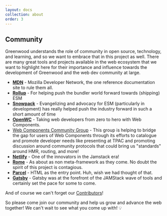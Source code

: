 ```yaml
---
layout: docs
collection: about
order: 3
---
```


## Community

Greenwood understands the role of community in open source, technology, and learning, and so we want to embrace that in this project as well.  There are many great tools and projects available in the web ecosystem that we want to highlight here for their importance and influence towards the development of Greenwood and the web dev community at large.

- [**MDN**](https://developer.mozilla.org/) - Mozilla Developer Network, the one reference documentation site to rule them all.
- [**Rollup**](https://rollupjs.org/) - For helping push the bundler world forward towards (shipping) ESM
- [**Snowpack**](https://www.snowpack.dev/) - Evangelizing and advocacy for ESM (particularly in development) has really helped push the industry forward in such a short amount of time
- [**OpenWC**](https://open-wc.org/) - Taking web developers from zero to hero with Web Components.
- [Web Components Community Group](https://github.com/w3c/webcomponents-cg) - This group is helping to bridge the gap for users of Web Components through its efforts to catalogue and promote developer needs like presenting at TPAC and promoting discussion around community protocols that could bring us "standards" around HMR, routing, and more!
- [**Netlify**](https://www.netlify.com/) - One of the innovators in the Jamstack era!
- [**Rome**](https://rome.tools/) - As about as non meta-framework as they come.  No doubt the spirit of this project is contagious.
- [**Parcel**](https://parceljs.org/) - HTML as the entry point.  Huh, wish we had thought of that.
- [**Gatsby**](https://www.gatsbyjs.com/) - Gatsby was at the forefront of the JAMStack wave of tools and certainly set the pace for some to come.


And of course we can't forget our [Contributors](https://github.com/ProjectEvergreen/greenwood/graphs/contributors)!

So please come join our community and help us grow and advance the web together!  We can't wait to see what you come up with! 💡